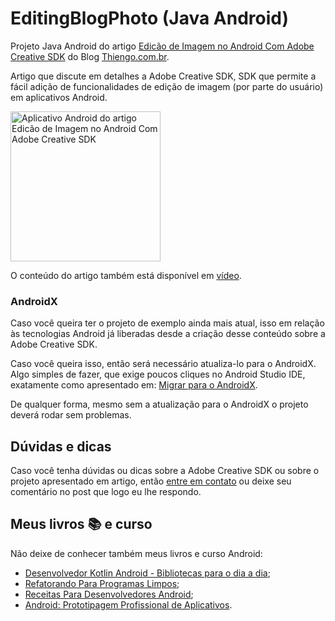 # EditingBlogPhoto (Java Android)

Projeto Java Android do artigo [Edicão de Imagem no Android Com Adobe Creative SDK](https://www.thiengo.com.br/edicao-de-imagem-no-android-com-adobe-creative-sdk) do Blog [Thiengo.com.br](https://www.thiengo.com.br).

Artigo que discute em detalhes a Adobe Creative SDK, SDK que permite a fácil adição de funcionalidades de edição de imagem (por parte do usuário) em aplicativos Android.

<img src="https://www.thiengo.com.br/img/post/normal/u7slt72n5crcmn7bh6ur120at4eccd289a3f539dfb9c548356f59d47e5.png" width="240" alt="Aplicativo Android do artigo Edicão de Imagem no Android Com Adobe Creative SDK">

O conteúdo do artigo também está disponível em [vídeo](https://www.thiengo.com.br/edicao-de-imagem-no-android-com-adobe-creative-sdk).

### AndroidX

Caso você queira ter o projeto de exemplo ainda mais atual, isso em relação às tecnologias Android já liberadas desde a criação desse conteúdo sobre a Adobe Creative SDK.

Caso você queira isso, então será necessário atualiza-lo para o AndroidX. Algo simples de fazer, que exige poucos cliques no Android Studio IDE, exatamente como apresentado em: [Migrar para o AndroidX](https://developer.android.com/jetpack/androidx/migrate?hl=pt-br).

De qualquer forma, mesmo sem a atualização para o AndroidX o projeto deverá rodar sem problemas.

## Dúvidas e dicas

Caso você tenha dúvidas ou dicas sobre a Adobe Creative SDK ou sobre o projeto apresentado em artigo, então [entre em contato](https://www.thiengo.com.br/contato) ou deixe seu comentário no post que logo eu lhe respondo.

## Meus livros 📚 e curso

Não deixe de conhecer também meus livros e curso Android:

- [Desenvolvedor Kotlin Android - Bibliotecas para o dia a dia](https://www.thiengo.com.br/livro-desenvolvedor-kotlin-android);
- [Refatorando Para Programas Limpos](https://www.thiengo.com.br/livro-refatorando-para-programas-limpos);
- [Receitas Para Desenvolvedores Android](https://www.thiengo.com.br/livro-receitas-para-desenvolvedores-android);
- [Android: Prototipagem Profissional de Aplicativos](https://www.udemy.com/course/android-prototipagem-profissional-de-aplicativos/?locale=pt_BR&persist_locale=).

